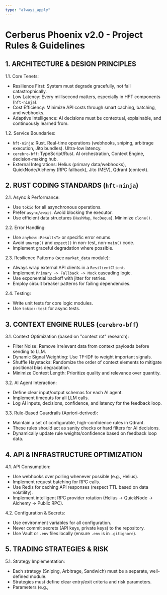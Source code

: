 ```yaml
---
type: "always_apply"
---
```


# Cerberus Phoenix v2.0 - Project Rules & Guidelines

## 1. ARCHITECTURE & DESIGN PRINCIPLES

1.1. Core Tenets:
- Resilience First: System must degrade gracefully, not fail catastrophically.
- Low Latency: Every millisecond matters, especially in HFT components (`hft-ninja`).
- Cost Efficiency: Minimize API costs through smart caching, batching, and webhooks.
- Adaptive Intelligence: AI decisions must be contextual, explainable, and continuously learned from.

1.2. Service Boundaries:
- `hft-ninja`: Rust. Real-time operations (webhooks, sniping, arbitrage execution, Jito bundles). Ultra-low latency.
- `cerebro-bff`: TypeScript/Rust. AI orchestration, Context Engine, decision-making hub.
- External Integrations: Helius (primary data/webhooks), QuickNode/Alchemy (RPC fallback), Jito (MEV), Qdrant (context).

## 2. RUST CODING STANDARDS (`hft-ninja`)

2.1. Async & Performance:
- Use `tokio` for all asynchronous operations.
- Prefer `async/await`. Avoid blocking the executor.
- Use efficient data structures (`HashMap`, `VecDeque`). Minimize `clone()`.

2.2. Error Handling:
- Use `anyhow::Result<T>` or specific error enums.
- Avoid `unwrap()` and `expect()` in non-test, non-`main()` code.
- Implement graceful degradation where possible.

2.3. Resilience Patterns (see `market_data` module):
- Always wrap external API clients in a `ResilientClient`.
- Implement `Primary -> Fallback -> Mock` cascading logic.
- Use exponential backoff with jitter for retries.
- Employ circuit breaker patterns for failing dependencies.

2.4. Testing:
- Write unit tests for core logic modules.
- Use `tokio::test` for async tests.

## 3. CONTEXT ENGINE RULES (`cerebro-bff`)

3.1. Context Optimization (based on "context rot" research):
- Filter Noise: Remove irrelevant data from context payloads before sending to LLM.
- Dynamic Signal Weighting: Use TF-IDF to weight important signals.
- Shuffle Haystacks: Randomize the order of context elements to mitigate positional bias degradation.
- Minimize Context Length: Prioritize quality and relevance over quantity.

3.2. AI Agent Interaction:
- Define clear input/output schemas for each AI agent.
- Implement timeouts for all LLM calls.
- Log AI inputs, decisions, confidence, and latency for the feedback loop.

3.3. Rule-Based Guardrails (Apriori-derived):
- Maintain a set of configurable, high-confidence rules in Qdrant.
- These rules should act as sanity checks or hard filters for AI decisions.
- Dynamically update rule weights/confidence based on feedback loop data.

## 4. API & INFRASTRUCTURE OPTIMIZATION

4.1. API Consumption:
- Use webhooks over polling whenever possible (e.g., Helius).
- Implement request batching for RPC calls.
- Use Redis for caching API responses (respect TTL based on data volatility).
- Implement intelligent RPC provider rotation (Helius -> QuickNode -> Alchemy -> Public RPC).

4.2. Configuration & Secrets:
- Use environment variables for all configuration.
- Never commit secrets (API keys, private keys) to the repository.
- Use Vault or `.env` files locally (ensure `.env` is in `.gitignore`).

## 5. TRADING STRATEGIES & RISK

5.1. Strategy Implementation:
- Each strategy (Sniping, Arbitrage, Sandwich) must be a separate, well-defined module.
- Strategies must define clear entry/exit criteria and risk parameters.
- Parameters (e.g.,